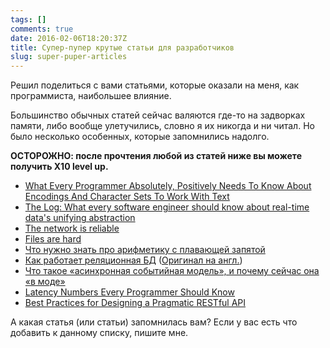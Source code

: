 ```yaml
---
tags: []
comments: true
date: 2016-02-06T18:20:37Z
title: Супер-пупер крутые статьи для разработчиков
slug: super-puper-articles
---
```


Решил поделиться с вами статьями, которые оказали на меня, как программиста,
наибольшее влияние.

Большинство обычных статей сейчас валяются где-то на задворках памяти, либо
вообще улетучились, словно я их никогда и ни читал. Но было несколько
особенных, которые запомнились надолго.

<!--more-->

**ОСТОРОЖНО: после прочтения любой из статей ниже вы можете получить X10 level
up.**

- [What Every Programmer Absolutely, Positively Needs To Know About Encodings And Character Sets To Work With Text](http://kunststube.net/encoding/)
- [The Log: What every software engineer should know about real-time data's unifying abstraction](https://engineering.linkedin.com/distributed-systems/log-what-every-software-engineer-should-know-about-real-time-datas-unifying)
- [The network is reliable](https://aphyr.com/posts/288-the-network-is-reliable)
- [Files are hard](http://danluu.com/file-consistency/)
- [Что нужно знать про арифметику с плавающей запятой](http://habrahabr.ru/post/112953/)
- [Как работает реляционная БД](http://habrahabr.ru/company/mailru/blog/266811/) ([Оригинал на англ.](http://coding-geek.com/how-databases-work/))
- [Что такое «асинхронная событийная модель», и почему сейчас она «в моде»](http://habrahabr.ru/post/128772/)
- [Latency Numbers Every Programmer Should Know](https://gist.github.com/jboner/2841832)
- [Best Practices for Designing a Pragmatic RESTful API](http://www.vinaysahni.com/best-practices-for-a-pragmatic-restful-api)

А какая статья (или статьи) запомнилась вам? Если у вас есть что добавить к
данному списку, пишите мне.
